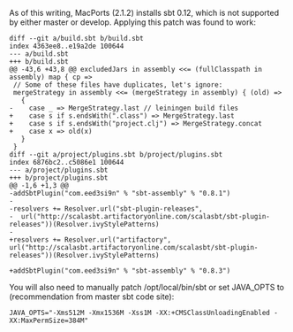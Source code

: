 As of this writing, MacPorts (2.1.2) installs sbt 0.12, which is not supported by either master or develop.  Applying this patch was found to work:

    diff --git a/build.sbt b/build.sbt
    index 4363ee8..e19a2de 100644
    --- a/build.sbt
    +++ b/build.sbt
    @@ -43,6 +43,8 @@ excludedJars in assembly <<= (fullClasspath in assembly) map { cp =>
     // Some of these files have duplicates, let's ignore:
     mergeStrategy in assembly <<= (mergeStrategy in assembly) { (old) =>
       {
    -    case _ => MergeStrategy.last // leiningen build files
    +    case s if s.endsWith(".class") => MergeStrategy.last
    +    case s if s.endsWith("project.clj") => MergeStrategy.concat
    +    case x => old(x)
       }
     }
    diff --git a/project/plugins.sbt b/project/plugins.sbt
    index 6876bc2..c5086e1 100644
    --- a/project/plugins.sbt
    +++ b/project/plugins.sbt
    @@ -1,6 +1,3 @@
    -addSbtPlugin("com.eed3si9n" % "sbt-assembly" % "0.8.1")
    -
    -resolvers += Resolver.url("sbt-plugin-releases",
    -  url("http://scalasbt.artifactoryonline.com/scalasbt/sbt-plugin-releases"))(Resolver.ivyStylePatterns)
    -
    +resolvers += Resolver.url("artifactory", url("http://scalasbt.artifactoryonline.com/scalasbt/sbt-plugin-releases"))(Resolver.ivyStylePatterns)
    
    +addSbtPlugin("com.eed3si9n" % "sbt-assembly" % "0.8.3")

You will also need to manually patch /opt/local/bin/sbt or set JAVA_OPTS to (recommendation from master sbt code site):

    JAVA_OPTS="-Xms512M -Xmx1536M -Xss1M -XX:+CMSClassUnloadingEnabled -XX:MaxPermSize=384M"